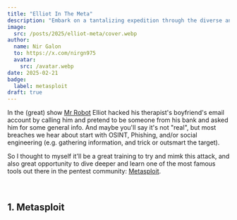 ```yaml
---
title: "Elliot In The Meta"
description: "Embark on a tantalizing expedition through the diverse and enchanting flavors of Asia "
image:
  src: /posts/2025/elliot-meta/cover.webp
author:
  name: Nir Galon
  to: https://x.com/nirgn975
  avatar:
    src: /avatar.webp
date: 2025-02-21
badge:
  label: metasploit
draft: true
---
```


In the (great) show [Mr Robot](https://en.wikipedia.org/wiki/Mr._Robot) Elliot hacked his therapist's boyfriend's email account by calling him and pretend to be someone from his bank and asked him for some general info. And maybe you'll say it's not "real", but most breaches we hear about start with OSINT, Phishing, and/or social engineering (e.g. gathering information, and trick or outsmart the target).

So I thought to myself it'll be a great training to try and mimk this attack, and also great opportunity to dive deeper and learn one of the most famous tools out there in the pentest community: [Metasploit](https://www.metasploit.com).

&nbsp;

## 1. Metasploit
